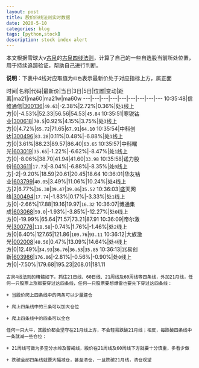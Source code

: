 ```yaml
---
layout: post
title: 股价四线法则实时数据
date: 2020-5-10
categories: blog
tags: [python,stock]
description: stock index alert
---
```



本文根据雪球大v[古泉](https://xueqiu.com/u/7148646888)的[古泉四线法则](https://xueqiu.com/7148646888/130498192)，计算了自己的一些自选股当前所处位置，用于持续追踪验证，帮助自己进行判断。

**说明**：下表中4线对应取值为`红色`表示最新价处于对应指标上方，属正面

时间|名称|代码|最新价|当日|3日|5日|位置|变动|距离|ma21|ma60|ma21w|ma60w
---|---|---|---|---|---|---|---|---
10:35:48|信维通信|[300136](https://xueqiu.com/S/SZ300136)|`49.63`|-2.38%|2.72%|0.36%|处`1`线上方|0|-4.53%|52.33|56.56|54.53|`45.84`
10:35:51|寒锐钴业|[300618](https://xueqiu.com/S/SZ300618)|`70.5`|0.92%|4.15%|3.75%|处`3`线上方|0|4.72%|`65.72`|71.65|`67.91`|`64.10`
10:35:54|中科创达|[300496](https://xueqiu.com/S/SZ300496)|`83.28`|0.11%|0.48%|-6.88%|处`1`线上方|0|3.61%|88.23|89.57|86.40|`63.65`
10:35:57|中科曙光|[603019](https://xueqiu.com/S/SH603019)|`35.65`|-1.22%|-6.62%|-8.47%|处`1`线上方|0|-8.06%|38.70|41.94|41.60|`33.98`
10:35:58|诺力股份|[603611](https://xueqiu.com/S/SH603611)|`17.73`|-8.04%|-6.88%|-8.35%|处`0`线上方|-2|-9.20%|18.59|20.61|20.45|18.64
10:36:01|华友钴业|[603799](https://xueqiu.com/S/SH603799)|`40.05`|3.49%|11.06%|10.24%|处`4`线上方|2|6.77%|`36.30`|`39.47`|`39.06`|`35.52`
10:36:03|盛天网络|[300494](https://xueqiu.com/S/SZ300494)|`17.74`|-1.83%|0.17%|-3.33%|处`1`线上方|0|-2.66%|17.88|19.16|19.97|`16.32`
10:36:07|博通集成|[603068](https://xueqiu.com/S/SH603068)|`59.0`|-1.93%|-3.85%|-12.27%|处`0`线上方|0|-19.99%|65.64|71.57|73.21|87.91
10:36:09|帝尔激光|[300776](https://xueqiu.com/S/SZ300776)|`118.58`|-0.74%|1.76%|-1.46%|处`2`线上方|0|6.40%|127.65|121.86|`109.76`|`93.11`
10:36:12|大族激光|[002008](https://xueqiu.com/S/SZ002008)|`40.56`|0.47%|13.09%|14.64%|处`4`线上方|0|12.49%|`34.93`|`36.76`|`36.53`|`35.85`
10:36:13|兆易创新|[603986](https://xueqiu.com/S/SH603986)|`176.06`|-2.81%|-0.56%|-0.90%|处`0`线上方|0|-7.50%|179.68|195.23|208.01|181.11

```
古泉4线法则的精髓如下。抓住21日线、60日线、21周线及60周线等四条线，外加21月线，任何一只股票上涨都要穿过这四条线，任何一只股票要想爆雷也要先下穿过这四条线：

+ 当股价爬上四条线中的两条可以少量建仓

+ 爬上四条线中的三条可以加大仓位

+ 爬上四条线中的四条可以全仓

任何一只大牛，其股价都会坚守在21月线上方，不会轻易跌破21月线；相反，每跌破四条线中一条就减一些仓位：

+ 21周线可做为多空分水岭及警戒线，股价在21周线及60周线下方就要十分慎重，多看少做

+ 跌破全部四条线就要大幅减仓，甚至清仓，一旦跌破21月线，清仓观望
```